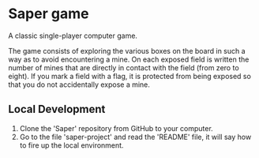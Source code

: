 # Saper game

A classic single-player computer game. 

The game consists of exploring the various boxes on the board in such a way as to avoid encountering a mine. On each exposed field is written the number of mines that are directly in contact with the field (from zero to eight). If you mark a field with a flag, it is protected from being exposed so that you do not accidentally expose a mine.

## Local Development

1. Clone the 'Saper' repository from GitHub to your computer.
2. Go to the file 'saper-project' and read the 'README' file, it will say how to fire up the local environment. 